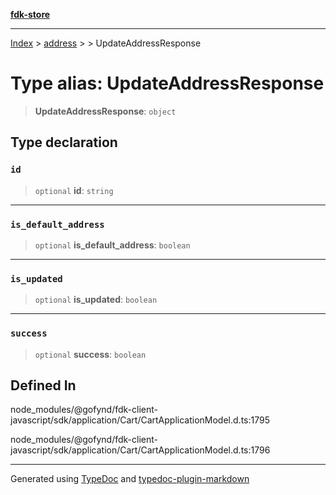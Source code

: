 [**fdk-store**](../../../README.md)
***

[Index](../../../API.md) > [address](../../README.md) > [<internal>](../README.md) > UpdateAddressResponse

# Type alias: UpdateAddressResponse

> **UpdateAddressResponse**: `object`

## Type declaration

### `id`

> `optional` **id**: `string`

***

### `is_default_address`

> `optional` **is\_default\_address**: `boolean`

***

### `is_updated`

> `optional` **is\_updated**: `boolean`

***

### `success`

> `optional` **success**: `boolean`

## Defined In

node\_modules/@gofynd/fdk-client-javascript/sdk/application/Cart/CartApplicationModel.d.ts:1795

node\_modules/@gofynd/fdk-client-javascript/sdk/application/Cart/CartApplicationModel.d.ts:1796

***
Generated using [TypeDoc](https://typedoc.org/) and [typedoc-plugin-markdown](https://www.npmjs.com/package/typedoc-plugin-markdown)

